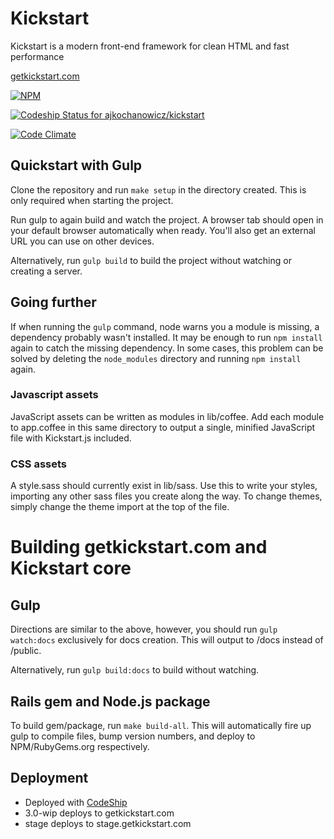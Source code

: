 Kickstart
=========

Kickstart is a modern front-end framework for clean HTML and fast performance

[getkickstart.com](http://getkickstart.com)

[![NPM](https://nodei.co/npm/kickstart-node.png)](https://nodei.co/npm/kickstart-node/)

[ ![Codeship Status for ajkochanowicz/kickstart](https://www.codeship.io/projects/bf939ac0-1a88-0132-7edc-6605d664157f/status)](https://www.codeship.io/projects/34696)

[![Code Climate](https://codeclimate.com/github/ajkochanowicz/Kickstrap/badges/gpa.svg)](https://codeclimate.com/github/ajkochanowicz/Kickstrap)

## Quickstart with Gulp

Clone the repository and run `make setup` in the directory created. This is only required when starting the project.

Run gulp to again build and watch the project. A browser tab should open in your
default browser automatically when ready. You'll also get an external URL you
can use on other devices.

Alternatively, run `gulp build` to build the project without watching or creating a server.

## Going further

If when running the `gulp` command, node warns you a module is missing, a
dependency probably wasn't installed. It may be enough to run `npm install` again
to catch the missing dependency. In some cases, this problem can be solved by
deleting the `node_modules` directory and running `npm install` again.

### Javascript assets

JavaScript assets can be written as modules in lib/coffee. Add each module to app.coffee
in this same directory to output a single, minified JavaScript file with Kickstart.js
included.

### CSS assets

A style.sass should currently exist in lib/sass. Use this to write your styles, importing 
any other sass files you create along the way. To change themes, simply change the theme
import at the top of the file.

# Building getkickstart.com and Kickstart core

## Gulp

Directions are similar to the above, however, you should run `gulp watch:docs` exclusively for
docs creation. This will output to /docs instead of /public.

Alternatively, run `gulp build:docs` to build without watching.

## Rails gem and Node.js package

To build gem/package, run `make build-all`. This will automatically fire up gulp
to compile files, bump version numbers, and deploy to NPM/RubyGems.org respectively.

## Deployment

- Deployed with [CodeShip](http://codeship.io)
- 3.0-wip deploys to getkickstart.com
- stage deploys to stage.getkickstart.com
